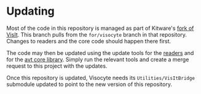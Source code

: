 # Updating

Most of the code in this repository is managed as part of Kitware's
[fork of VisIt][]. This branch pulls from the `for/visocyte` branch in that
repository. Changes to readers and the core code should happen there first.

The code may then be updated using the update tools for the [readers][] and
for the [avt core library][]. Simply run the relevant tools and create a merge
request to this project with the updates.

Once this repository is updated, Visocyte needs its `Utilities/VisItBridge`
submodule updated to point to the new version of this repository.

[fork of VisIt]: https://gitlab.kitware.com/third-party/visit
[readers]: scripts/update-databases.sh
[avt core library]: scripts/update-avt.sh
